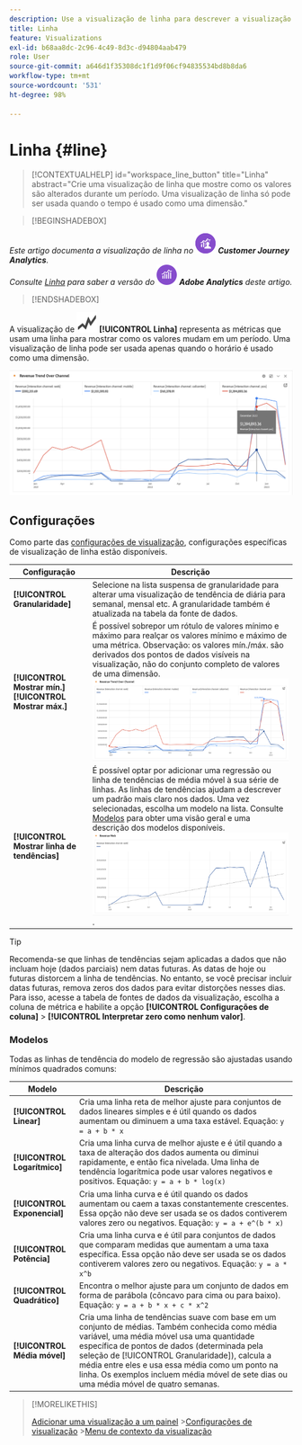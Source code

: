 ```yaml
---
description: Use a visualização de linha para descrever a visualização de conjuntos de dados (com base no tempo).
title: Linha
feature: Visualizations
exl-id: b68aa8dc-2c96-4c49-8d3c-d94804aab479
role: User
source-git-commit: a646d1f35308dc1f1d9f06cf94835534bd8b8da6
workflow-type: tm+mt
source-wordcount: '531'
ht-degree: 98%

---
```


# Linha {#line}

<!-- markdownlint-disable MD034 -->

>[!CONTEXTUALHELP]
>id="workspace_line_button"
>title="Linha"
>abstract="Crie uma visualização de linha que mostre como os valores são alterados durante um período. Uma visualização de linha só pode ser usada quando o tempo é usado como uma dimensão."

<!-- markdownlint-enable MD034 -->


>[!BEGINSHADEBOX]

_Este artigo documenta a visualização de linha no_ ![CustomerJourneyAnalytics](/help/assets/icons/CustomerJourneyAnalytics.svg) _&#x200B;**Customer Journey Analytics**._<br/>_Consulte [Linha](https://experienceleague.adobe.com/pt-br/docs/analytics/analyze/analysis-workspace/visualizations/line) para saber a versão do_ ![AdobeAnalytics](/help/assets/icons/AdobeAnalytics.svg) _&#x200B;**Adobe Analytics** deste artigo._

>[!ENDSHADEBOX]


A visualização de ![GraphTrend](/help/assets/icons/GraphTrend.svg) **[!UICONTROL Linha]** representa as métricas que usam uma linha para mostrar como os valores mudam em um período. Uma visualização de linha pode ser usada apenas quando o horário é usado como uma dimensão.

![Visualização de linha](assets/line-viz.png)


## Configurações 

Como parte das [configurações de visualização](freeform-analysis-visualizations.md#settings), configurações específicas de visualização de linha estão disponíveis.

| Configuração | Descrição |
|---|---|
| **[!UICONTROL Granularidade]** | Selecione na lista suspensa de granularidade para alterar uma visualização de tendência de diária para semanal, mensal etc. A granularidade também é atualizada na tabela da fonte de dados. |
| **[!UICONTROL Mostrar mín.]** <br/>**[!UICONTROL Mostrar máx.]** | É possível sobrepor um rótulo de valores mínimo e máximo para realçar os valores mínimo e máximo de uma métrica. Observação: os valores mín./máx. são derivados dos pontos de dados visíveis na visualização, não do conjunto completo de valores de uma dimensão.<br/>![Uma sobreposição com o rótulo de valores mínimo e máximo.](assets/min-max-labels.png) |
| **[!UICONTROL Mostrar linha de tendências]** | É possível optar por adicionar uma regressão ou linha de tendências de média móvel à sua série de linhas. As linhas de tendências ajudam a descrever um padrão mais claro nos dados. Uma vez selecionadas, escolha um modelo na lista. Consulte [Modelos](#models) para obter uma visão geral e uma descrição dos modelos disponíveis.<br/>![Linha de tendências linear](assets/show-linear-trendline.png). |

>[!TIP]
>
>Recomenda-se que linhas de tendências sejam aplicadas a dados que não incluam hoje (dados parciais) nem datas futuras. As datas de hoje ou futuras distorcem a linha de tendências. No entanto, se você precisar incluir datas futuras, remova zeros dos dados para evitar distorções nesses dias. Para isso, acesse a tabela de fontes de dados da visualização, escolha a coluna de métrica e habilite a opção **[!UICONTROL Configurações de coluna]** > **[!UICONTROL Interpretar zero como nenhum valor]**.



### Modelos

Todas as linhas de tendência do modelo de regressão são ajustadas usando mínimos quadrados comuns:

| Modelo | Descrição |
| --- | --- |
| **[!UICONTROL Linear]** | Cria uma linha reta de melhor ajuste para conjuntos de dados lineares simples e é útil quando os dados aumentam ou diminuem a uma taxa estável. Equação: `y = a + b * x` |
| **[!UICONTROL Logarítmico]** | Cria uma linha curva de melhor ajuste e é útil quando a taxa de alteração dos dados aumenta ou diminui rapidamente, e então fica nivelada. Uma linha de tendência logarítmica pode usar valores negativos e positivos. Equação: `y = a + b * log(x)` |
| **[!UICONTROL Exponencial]** | Cria uma linha curva e é útil quando os dados aumentam ou caem a taxas constantemente crescentes. Essa opção não deve ser usada se os dados contiverem valores zero ou negativos. Equação: `y = a + e^(b * x)` |
| **[!UICONTROL Potência]** | Cria uma linha curva e é útil para conjuntos de dados que comparam medidas que aumentam a uma taxa específica. Essa opção não deve ser usada se os dados contiverem valores zero ou negativos. Equação: `y = a * x^b` |
| **[!UICONTROL Quadrático]** | Encontra o melhor ajuste para um conjunto de dados em forma de parábola (côncavo para cima ou para baixo). Equação: `y = a + b * x + c * x^2` |
| **[!UICONTROL Média móvel]** | Cria uma linha de tendências suave com base em um conjunto de médias. Também conhecida como média variável, uma média móvel usa uma quantidade específica de pontos de dados (determinada pela seleção de [!UICONTROL Granularidade]), calcula a média entre eles e usa essa média como um ponto na linha. Os exemplos incluem média móvel de sete dias ou uma média móvel de quatro semanas. |

>[!MORELIKETHIS]
>
>[Adicionar uma visualização a um painel](/help/analysis-workspace/visualizations/freeform-analysis-visualizations.md#add-visualizations-to-a-panel)
>&#x200B;>[Configurações de visualização](/help/analysis-workspace/visualizations/freeform-analysis-visualizations.md#settings)
>&#x200B;>[Menu de contexto da visualização](/help/analysis-workspace/visualizations/freeform-analysis-visualizations.md#context-menu)
>

